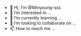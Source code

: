 - 👋 Hi, I’m @Minyoung-sss
- 👀 I’m interested in ...
- 🌱 I’m currently learning ...
- 💞️ I’m looking to collaborate on ...
- 📫 How to reach me ...

<!---
Minyoung-sss/Minyoung-sss is a ✨ special ✨ repository because its `README.md` (this file) appears on your GitHub profile.
You can click the Preview link to take a look at your changes.
--->
